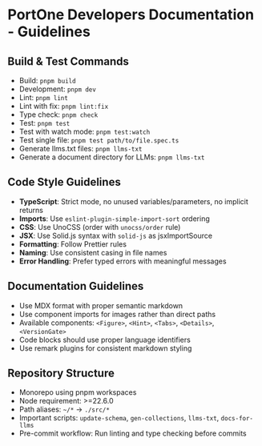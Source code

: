 # PortOne Developers Documentation - Guidelines

## Build & Test Commands
- Build: `pnpm build`
- Development: `pnpm dev`
- Lint: `pnpm lint`
- Lint with fix: `pnpm lint:fix`
- Type check: `pnpm check`
- Test: `pnpm test`
- Test with watch mode: `pnpm test:watch`
- Test single file: `pnpm test path/to/file.spec.ts`
- Generate llms.txt files: `pnpm llms-txt`
- Generate a document directory for LLMs: `pnpm llms-txt`

## Code Style Guidelines
- **TypeScript**: Strict mode, no unused variables/parameters, no implicit returns
- **Imports**: Use `eslint-plugin-simple-import-sort` ordering
- **CSS**: Use UnoCSS (order with `unocss/order` rule)
- **JSX**: Use Solid.js syntax with `solid-js` as jsxImportSource
- **Formatting**: Follow Prettier rules
- **Naming**: Use consistent casing in file names
- **Error Handling**: Prefer typed errors with meaningful messages

## Documentation Guidelines
- Use MDX format with proper semantic markdown
- Use component imports for images rather than direct paths
- Available components: `<Figure>`, `<Hint>`, `<Tabs>`, `<Details>`, `<VersionGate>`
- Code blocks should use proper language identifiers
- Use remark plugins for consistent markdown styling

## Repository Structure
- Monorepo using pnpm workspaces
- Node requirement: >=22.6.0
- Path aliases: `~/*` → `./src/*`
- Important scripts: `update-schema`, `gen-collections`, `llms-txt`, `docs-for-llms`
- Pre-commit workflow: Run linting and type checking before commits
